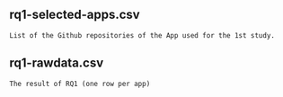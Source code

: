 ## rq1-selected-apps.csv
	List of the Github repositories of the App used for the 1st study.


## rq1-rawdata.csv
	The result of RQ1 (one row per app)